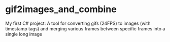 # gif2images_and_combine
My first C# project: A tool for converting gifs (24FPS) to images (with timestamp tags) and merging various frames between specific frames into a single long image
